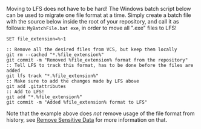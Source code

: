 Moving to LFS does not have to be hard! The Windows batch script below can be used to migrate one file format at a time. Simply create a batch file with the source below inside the root of your repository, and call it as follows: `MyBatchFile.bat exe`, in order to move all ".exe" files to LFS!

    SET file_extension=%~1

    :: Remove all the desired files from VCS, but keep them locally
    git rm --cached "*.%file_extension%"
    git commit -m "Removed %file_extension% format from the repository"
    :: Tell LFS to track this format, has to be done before the files are added
    git lfs track "*.%file_extension%"
    :: Make sure to add the changes made by LFS above
    git add .gitattributes
    :: Add to LFS!
    git add "*.%file_extension%"
    git commit -m "Added %file_extension% format to LFS"​
    
Note that the example above does *not* remove usage of the file format from history, see [Remove Sensitive Data](https://help.github.com/articles/remove-sensitive-data/) for more information on that.